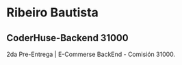 
# Ribeiro Bautista
## CoderHuse-Backend 31000
 2da Pre-Entrega | E-Commerse BackEnd - Comisión 31000.

